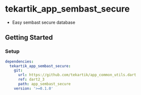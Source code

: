 # tekartik_app_sembast_secure

* Easy sembast secure database

## Getting Started

### Setup

```yaml
dependencies:
  tekartik_app_sembast_secure:
    git:
      url: https://github.com/tekartik/app_common_utils.dart
      ref: dart2_3
      path: app_sembast_secure
    version: '>=0.1.0'
```